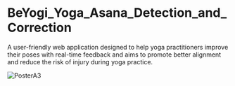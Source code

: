 # BeYogi_Yoga_Asana_Detection_and_Correction
 A user-friendly web application designed to help yoga practitioners improve their poses with real-time feedback and aims to promote better alignment and reduce the risk of injury during yoga practice.

 ![PosterA3](https://github.com/user-attachments/assets/d80e375d-6456-4357-ad5e-075cc7c8b60b)

